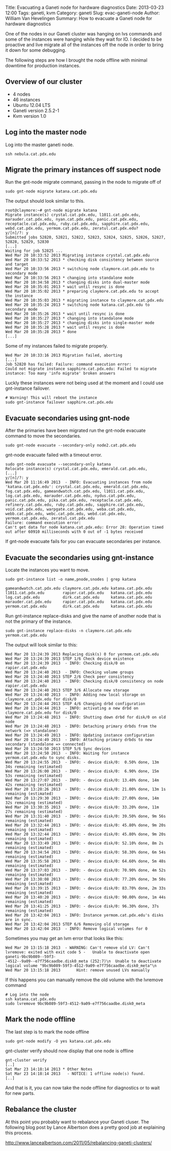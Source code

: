 Title: Evacuating a Ganeti node for hardware diagnostics
Date: 2013-03-23 12:00
Tags: ganeti, kvm
Category: ganeti
Slug: evac-ganeti-node
Author: William Van Hevelingen
Summary: How to evacuate a Ganeti node for hardware diagnostics

One of the nodes in our Ganeti cluster was hanging on lvs commands and some of the instances were hanging while they wait for IO. I decided to be proactive and live migrate all of the instances off the node in order to bring it down for some debugging.

The following steps are how I brought the node offline with minimal downtime for production instances.

Overview of our cluster
-----------------------

* 4 nodes
* 46 instances
* Ubuntu 12.04 LTS
* Ganeti version 2.5.2-1
* Kvm version 1.0

Log into the master node
------------------------

Log into the master ganeti node.

    ssh nebula.cat.pdx.edu


Migrate the primary instances off suspect node 
----------------------------------------------

Run the gnt-node migrate command, passing in the node to migrate off of

    sudo gnt-node migrate katana.cat.pdx.edu

The output should look similar to this.

	root@claymore:~# gnt-node migrate katana
	Migrate instance(s) crystal.cat.pdx.edu, l1011.cat.pdx.edu,
	marauder.cat.pdx.edu, nyan.cat.pdx.edu, panic.cat.pdx.edu,
	receptacle.cat.pdx.edu, ruby.cat.pdx.edu, sapphire.cat.pdx.edu,
	webd.cat.pdx.edu, yermom.cat.pdx.edu, zeratul.cat.pdx.edu?
	y/[n]/?: y
	Submitted jobs 52820, 52821, 52822, 52823, 52824, 52825, 52826, 52827, 52828, 52829, 52830
	[...]
	Waiting for job 52825 ...
	Wed Mar 20 10:33:52 2013 Migrating instance crystal.cat.pdx.edu
	Wed Mar 20 10:33:52 2013 * checking disk consistency between source and target
	Wed Mar 20 10:33:56 2013 * switching node claymore.cat.pdx.edu to secondary mode
	Wed Mar 20 10:33:56 2013 * changing into standalone mode
	Wed Mar 20 10:34:58 2013 * changing disks into dual-master mode
	Wed Mar 20 10:35:01 2013 * wait until resync is done
	Wed Mar 20 10:35:02 2013 * preparing claymore.cat.pdx.edu to accept the instance
	Wed Mar 20 10:35:03 2013 * migrating instance to claymore.cat.pdx.edu
	Wed Mar 20 10:35:24 2013 * switching node katana.cat.pdx.edu to secondary mode
	Wed Mar 20 10:35:26 2013 * wait until resync is done
	Wed Mar 20 10:35:27 2013 * changing into standalone mode
	Wed Mar 20 10:35:27 2013 * changing disks into single-master mode
	Wed Mar 20 10:35:28 2013 * wait until resync is done
	Wed Mar 20 10:35:28 2013 * done
	[...]

Some of my instances failed to migrate properly.

	Wed Mar 20 10:33:16 2013 Migration failed, aborting
	[...]
	Job 52820 has failed: Failure: command execution error:
	Could not migrate instance sapphire.cat.pdx.edu: Failed to migrate instance: Too many 'info migrate' broken answers

Luckly these instances were not being used at the moment and I could use gnt-instance failover.

    # Warning! This will reboot the instance
    sudo gnt-instance failover sapphire.cat.pdx.edu


Evacuate secondaries using gnt-node
-----------------------------------

After the primaries have been migrated run the gnt-node evacuate command to move the secondaries.


    sudo gnt-node evacuate --secondary-only node2.cat.pdx.edu


gnt-node evacuate failed with a timeout error.
	
	sudo gnt-node evacuate --secondary-only katana
	Relocate instance(s) crystal.cat.pdx.edu, emerald.cat.pdx.edu,
	[...]
	y/[n]/?: y
	Wed Mar 20 11:16:49 2013  - INFO: Evacuating instances from node 'katana.cat.pdx.edu': crystal.cat.pdx.edu, emerald.cat.pdx.edu, fog.cat.pdx.edu, gameandwatch.cat.pdx.edu, l1011.cat.pdx.edu, log.cat.pdx.edu, marauder.cat.pdx.edu, nydus.cat.pdx.edu, panic.cat.pdx.edu, pika.cat.pdx.edu, receptacle.cat.pdx.edu, refinery.cat.pdx.edu, ruby.cat.pdx.edu, sapphire.cat.pdx.edu, void.cat.pdx.edu, warpgate.cat.pdx.edu, weba.cat.pdx.edu, webb.cat.pdx.edu, webc.cat.pdx.edu, webd.cat.pdx.edu, yermom.cat.pdx.edu, zeratul.cat.pdx.edu
	Failure: command execution error:
	Can't get data for node katana.cat.pdx.edu: Error 28: Operation timed out after 60910 milliseconds with 0 out of -1 bytes received

If gnt-node evacuate fails for you can evacuate secondaries per instance.


Evacuate the secondaries using gnt-instance
-----------------------------------

Locate the instances you want to move.

	sudo gnt-instance list -o name,pnode,snodes | grep katana

	gameandwatch.cat.pdx.edu claymore.cat.pdx.edu katana.cat.pdx.edu
	l1011.cat.pdx.edu        rapier.cat.pdx.edu   katana.cat.pdx.edu
	log.cat.pdx.edu          dirk.cat.pdx.edu     katana.cat.pdx.edu
	marauder.cat.pdx.edu     rapier.cat.pdx.edu   katana.cat.pdx.edu
	yermom.cat.pdx.edu       dirk.cat.pdx.edu     katana.cat.pdx.edu


Run gnt-instance replace-disks and give the name of another node that is not the primary of the instance.


    sudo gnt-instance replace-disks -n claymore.cat.pdx.edu yermom.cat.pdx.edu

The output will look similar to this:

	Wed Mar 20 13:24:39 2013 Replacing disk(s) 0 for yermom.cat.pdx.edu
	Wed Mar 20 13:24:39 2013 STEP 1/6 Check device existence
	Wed Mar 20 13:24:39 2013  - INFO: Checking disk/0 on rapier.cat.pdx.edu
	Wed Mar 20 13:24:40 2013  - INFO: Checking volume groups
	Wed Mar 20 13:24:40 2013 STEP 2/6 Check peer consistency
	Wed Mar 20 13:24:40 2013  - INFO: Checking disk/0 consistency on node rapier.cat.pdx.edu
	Wed Mar 20 13:24:40 2013 STEP 3/6 Allocate new storage
	Wed Mar 20 13:24:40 2013  - INFO: Adding new local storage on claymore.cat.pdx.edu for disk/0
	Wed Mar 20 13:24:44 2013 STEP 4/6 Changing drbd configuration
	Wed Mar 20 13:24:44 2013  - INFO: activating a new drbd on claymore.cat.pdx.edu for disk/0
	Wed Mar 20 13:24:48 2013  - INFO: Shutting down drbd for disk/0 on old node
	Wed Mar 20 13:24:48 2013  - INFO: Detaching primary drbds from the network (=> standalone)
	Wed Mar 20 13:24:49 2013  - INFO: Updating instance configuration
	Wed Mar 20 13:24:49 2013  - INFO: Attaching primary drbds to new secondary (standalone => connected)
	Wed Mar 20 13:24:50 2013 STEP 5/6 Sync devices
	Wed Mar 20 13:24:50 2013  - INFO: Waiting for instance yermom.cat.pdx.edu to sync disks.
	Wed Mar 20 13:24:55 2013  - INFO: - device disk/0:  0.50% done, 13m 34s remaining (estimated)
	Wed Mar 20 13:26:00 2013  - INFO: - device disk/0:  6.90% done, 15m 53s remaining (estimated)
	Wed Mar 20 13:27:07 2013  - INFO: - device disk/0: 13.40% done, 14m 42s remaining (estimated)
	Wed Mar 20 13:28:26 2013  - INFO: - device disk/0: 21.00% done, 13m 1s remaining (estimated)
	Wed Mar 20 13:29:30 2013  - INFO: - device disk/0: 27.00% done, 14m 32s remaining (estimated)
	Wed Mar 20 13:30:35 2013  - INFO: - device disk/0: 33.20% done, 11m 27s remaining (estimated)
	Wed Mar 20 13:31:40 2013  - INFO: - device disk/0: 39.50% done, 9m 56s remaining (estimated)
	Wed Mar 20 13:32:44 2013  - INFO: - device disk/0: 45.80% done, 9m 20s remaining (estimated)
	Wed Mar 20 13:32:44 2013  - INFO: - device disk/0: 45.80% done, 9m 20s remaining (estimated)
	Wed Mar 20 13:33:49 2013  - INFO: - device disk/0: 52.10% done, 8m 2s remaining (estimated)
	Wed Mar 20 13:34:54 2013  - INFO: - device disk/0: 58.30% done, 6m 54s remaining (estimated)
	Wed Mar 20 13:35:58 2013  - INFO: - device disk/0: 64.60% done, 5m 48s remaining (estimated)
	Wed Mar 20 13:37:03 2013  - INFO: - device disk/0: 70.90% done, 4m 52s remaining (estimated)
	Wed Mar 20 13:38:08 2013  - INFO: - device disk/0: 77.20% done, 3m 50s remaining (estimated)
	Wed Mar 20 13:39:15 2013  - INFO: - device disk/0: 83.70% done, 2m 33s remaining (estimated)
	Wed Mar 20 13:40:20 2013  - INFO: - device disk/0: 90.00% done, 1m 44s remaining (estimated)
	Wed Mar 20 13:41:25 2013  - INFO: - device disk/0: 96.30% done, 37s remaining (estimated)
	Wed Mar 20 13:42:04 2013  - INFO: Instance yermom.cat.pdx.edu's disks are in sync.
	Wed Mar 20 13:42:04 2013 STEP 6/6 Removing old storage
	Wed Mar 20 13:42:04 2013  - INFO: Remove logical volumes for 0

Sometimes you may get an lvm error that looks like this:

	Wed Mar 20 13:15:18 2013  - WARNING: Can't remove old LV: Can't lvremove: exited with exit code 5 -   Unable to deactivate open ganeti-9bc9b089--59f3-
	-4512--9a09--e7f756caadbe.disk0_meta (252:7)\n  Unable to deactivate logical volume "9bc9b089-59f3-4512-9a09-e7f756caadbe.disk0_meta"\n
	Wed Mar 20 13:15:18 2013       Hint: remove unused LVs manually

If this happens you can manually remove the old volume with the lvremove command

    # Log into the node
    ssh katana.cat.pdx.edu
    sudo lvremove 9bc9b089-59f3-4512-9a09-e7f756caadbe.disk0_meta

Mark the node offline
-----------------------

The last step is to mark the node offline

    sudo gnt-node modify -O yes katana.cat.pdx.edu


gnt-cluster verify should now display that one node is offline

	gnt-cluster verify 
	[..]
	Sat Mar 23 14:18:14 2013 * Other Notes
	Sat Mar 23 14:18:14 2013   - NOTICE: 1 offline node(s) found.
	[..]

And that is it, you can now take the node offline for diagnostics or to wait for new parts.

Rebalance the cluster
---------------------

At this point you probably want to rebalance your Ganeti cluser. The following blog post by Lance Albertson does a pretty good job at explaining this process.

http://www.lancealbertson.com/2011/05/rebalancing-ganeti-clusters/
